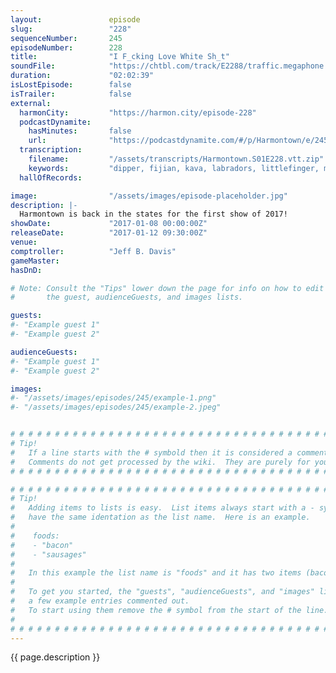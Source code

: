 ```yaml
---
layout:               episode
slug:                 "228"
sequenceNumber:       245
episodeNumber:        228
title:                "I F_cking Love White Sh_t"
soundFile:            "https://chtbl.com/track/E2288/traffic.megaphone.fm/STA3406345858.mp3?updated=1596834110"
duration:             "02:02:39"
isLostEpisode:        false
isTrailer:            false
external:
  harmonCity:         "https://harmon.city/episode-228"
  podcastDynamite:
    hasMinutes:       false
    url:              "https://podcastdynamite.com/#/p/Harmontown/e/245/228"
  transcription:
    filename:         "/assets/transcripts/Harmontown.S01E228.vtt.zip"
    keywords:         "dipper, fijian, kava, labradors, littlefinger, menchi, mypillow, orion's, inserts, lambert, stimpy, fiji, hindi, labrador, scratchy, vermin, flipper, ed's, ren, resort, streep, retriever, meryl, constellation, flippers"
  hallOfRecords:      

image:                "/assets/images/episode-placeholder.jpg"
description: |-
  Harmontown is back in the states for the first show of 2017!
showDate:             "2017-01-08 00:00:00Z"
releaseDate:          "2017-01-12 09:30:00Z"
venue:                
comptroller:          "Jeff B. Davis"
gameMaster:           
hasDnD:               

# Note: Consult the "Tips" lower down the page for info on how to edit
#       the guest, audienceGuests, and images lists.

guests:
#- "Example guest 1"
#- "Example guest 2"

audienceGuests:
#- "Example guest 1"
#- "Example guest 2"

images:
#- "/assets/images/episodes/245/example-1.png"
#- "/assets/images/episodes/245/example-2.jpeg"


# # # # # # # # # # # # # # # # # # # # # # # # # # # # # # # # # # # # # # # # # # # # #
# Tip!
#   If a line starts with the # symbold then it is considered a comment.
#   Comments do not get processed by the wiki.  They are purely for your information.
# # # # # # # # # # # # # # # # # # # # # # # # # # # # # # # # # # # # # # # # # # # # #

# # # # # # # # # # # # # # # # # # # # # # # # # # # # # # # # # # # # # # # # # # # # #
# Tip!
#   Adding items to lists is easy.  List items always start with a - symbol and have
#   have the same identation as the list name.  Here is an example.
#
#    foods:
#    - "bacon"
#    - "sausages"
#
#   In this example the list name is "foods" and it has two items (bacon, and sausages).
#
#   To get you started, the "guests", "audienceGuests", and "images" lists below have
#   a few example entries commented out.
#   To start using them remove the # symbol from the start of the line.
#
# # # # # # # # # # # # # # # # # # # # # # # # # # # # # # # # # # # # # # # # # # # # #
---
```


<!-- The episode description will be rendered here -->
{{ page.description }}

<!-- Add your content BELOW here -->
<!-- vvvvvvvvvvvvvvvvvvvvvvvvvvv -->




<!-- ^^^^^^^^^^^^^^^^^^^^^^^^^^^ -->
<!-- Add your content ABOVE here -->

<!-- The episode gallery will be rendered here -->